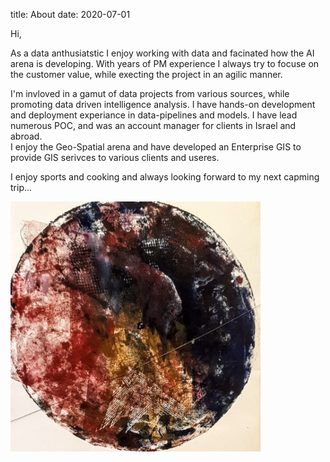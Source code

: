title: About
date: 2020-07-01

Hi,  

As a data anthusiatstic I enjoy working with data and facinated how the AI arena is developing. With years of PM experience I always try to focuse on the customer value, while execting the project in an agilic manner. 

I'm invloved in a gamut of data projects from various sources, while promoting data driven intelligence analysis. I have hands-on development and deployment experiance in data-pipelines and models.  I have lead numerous POC, and was an account manager for clients in Israel and abroad.  
I enjoy the Geo-Spatial arena and have developed an Enterprise GIS to provide GIS serivces to various clients and useres.

I enjoy sports and cooking and always looking forward to my next capming trip...
 
<a href="../images/avatar.png" rel="avatr"><img src="../images/avatar.png" width=400 height=400 /></a>

